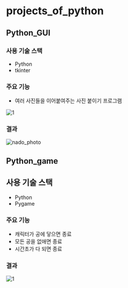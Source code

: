 # projects_of_python

## Python_GUI

### 사용 기술 스택
- Python
- tkinter

### 주요 기능
- 여러 사진들을 이어붙여주는 사진 붙이기 프로그램

![1](https://user-images.githubusercontent.com/66678112/113998731-4e3af300-9894-11eb-8688-b4159fb169ed.png)



### 결과
![nado_photo](https://user-images.githubusercontent.com/66678112/113998734-4f6c2000-9894-11eb-8a29-79ad4298fffa.png)

## Python_game

## 사용 기술 스택
- Python
- Pygame

### 주요 기능
- 캐릭터가 공에 닿으면 종료
- 모든 공을 없애면 종료
- 시간초가 다 되면 종료

### 결과

![1](https://user-images.githubusercontent.com/66678112/113999728-43349280-9895-11eb-8c2c-d18ca94fd035.png)

